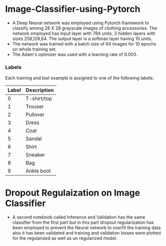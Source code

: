 # Image-Classifier-using-Pytorch
* A Deep Neural network was employed using Pytorch framework to classify among 28 X 28 grayscale images of clothing accessories. 
The network employed has input layer with 784 units, 3 hidden layers with sizes 256,128,64. The output layer is a softmax layer having 10 units.
* The network was trained with a batch size of 64 images for 10 epochs on whole training set.
* The Adam's optmizer was used with a learning rate of 0.003.
### Labels
Each training and test example is assigned to one of the following labels:

| Label | Description |
| --- | --- |
| 0 | T-shirt/top |
| 1 | Trouser |
| 2 | Pullover |
| 3 | Dress |
| 4 | Coat |
| 5 | Sandal |
| 6 | Shirt |
| 7 | Sneaker |
| 8 | Bag |
| 9 | Ankle boot |

# Dropout Regulaization on Image Classifier
* A second notebook called Inference and Validation has the same classifier from the first part but in this part dropout regularization has been employed to prevent the Neural network to overfit the training data also it has been validated and training and validation losses were plotted for the regularized as well as un regularized model.
